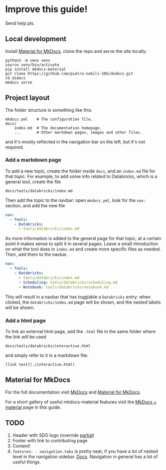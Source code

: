 # Improve this guide!

Send help pls.

## Local development

Install
[Material for MkDocs](https://squidfunk.github.io/mkdocs-material/),
clone the repo
and serve the site locally:

```
python3 -m venv venv
source venv/bin/activate
pip install mkdocs-material
git clone https://github.com/pietro-nobili-SDG/dsdocs.git
cd dsdocs
mkdocs serve
```

## Project layout

The folder structure is something like this:

```
mkdocs.yml    # The configuration file.
docs/
    index.md  # The documentation homepage.
    ...       # Other markdown pages, images and other files.
```

and it's mostly reflected in the navigation bar on the left,
but it's not required.

### Add a markdown page

To add a new topic, create the folder inside `docs`,
and an `index.md` file for that topic.
For example, to add some info related to Databricks,
which is a general tool,
create the file

```
docs/tools/databricks/index.md
```

Then add the topic to the navbar:
open `mkdocs.yml`, look for the `nav:` section,
and add the new file

```yaml
nav:
  - Tools: 
    - Databricks: 
      - tools/databricks/index.md
```

As more information is added to the general page for that topic,
at a certain point it makes sense to split it in several pages.
Leave a small introduction on what the tool does in `index.md`
and create more specific files as needed.
Then, add them to the navbar.

```yaml
nav:
  - Tools: 
    - Databricks: 
      - tools/databricks/index.md
      - Scheduling: tools/databricks/scheduling.md
      - Notebook: tools/databricks/notebook.md
```

This will result in a navbar that has togglable a `Databricks` entry:
when clicked, the `databricks/index.md` page will be shown,
and the nested labels will be shown.

### Add a html page

To link an external html page,
add the `.html` file in the same folder where the link will be used

```
docs/tools/databricks/interactive.html
```

and simply refer to it in a markdown file:

```
[link text](./interactive.html)
```

## Material for MkDocs

For the full documentation visit [MkDocs](https://www.mkdocs.org)
and [Material for MkDocs](https://squidfunk.github.io/mkdocs-material/).

For a short gallery of useful mkdocs-material features visit the
[MkDocs + material](../guide/)
page in this guide.

## TODO

1. Header with SDG logo
   (override [partial](https://github.com/squidfunk/mkdocs-material/blob/master/src/partials/logo.html))
1. Footer with link to contributing page
1. Content!
1. `features: - navigation.tabs` is pretty neat,
   if you have a lot of nested level in the navigation sidebar.
   [Docs](https://squidfunk.github.io/mkdocs-material/setup/setting-up-navigation/?h=navigation#navigation-tabs).
   Navigation in general has a lot of useful things.
   